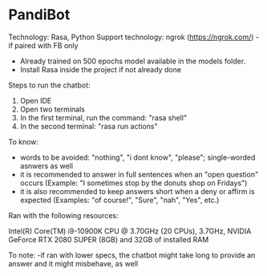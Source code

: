 # PandiBot

Technology: Rasa, Python
Support technology: ngrok (https://ngrok.com/) - if paired with FB only

- Already trained on 500 epochs model available in the models folder.
- Install Rasa inside the project if not already done

Steps to run the chatbot:
1. Open IDE
2. Open two terminals
3. In the first terminal, run the command: "rasa shell"
4. In the second terminal: "rasa run actions"

To know:
- words to be avoided: "nothing", "i dont know", "please"; single-worded asnwers as well
- it is recommended to answer in full sentences when an "open question" occurs (Example: "I sometimes stop by the donuts shop on Fridays")
- it is also recommended to keep answers short when a deny or affirm is expected (Examples: "of course!", "Sure", "nah", "Yes", etc.)

Ran with the following resources:

Intel(R) Core(TM) i9-10900K CPU @ 3.70GHz (20 CPUs), 3.7GHz,
NVIDIA GeForce RTX 2080 SUPER (8GB) and 32GB of installed RAM

To note:
-if ran with lower specs, the chatbot might take long to provide an answer and it might misbehave, as well
